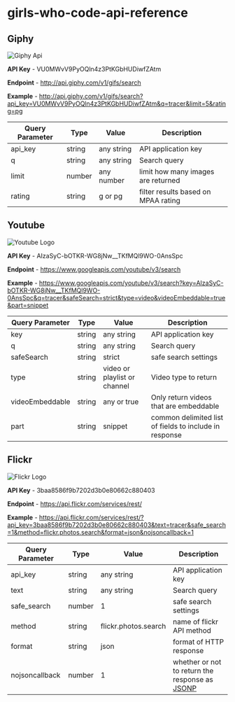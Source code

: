 # girls-who-code-api-reference

## Giphy 
![Giphy Api](https://developers.giphy.com/static/img/api.c99e353f761d.gif)

**API Key** - VU0MWvV9PyOQln4z3PtKGbHUDiwfZAtm

**Endpoint** - http://api.giphy.com/v1/gifs/search

**Example** - http://api.giphy.com/v1/gifs/search?api_key=VU0MWvV9PyOQln4z3PtKGbHUDiwfZAtm&q=tracer&limit=5&rating=pg

| Query Parameter  | Type | Value | Description |
| ------------- | ------------- |------------ | --- |
| api_key  | string  | any string | API application key
| q | string  | any string | Search query
| limit  | number  | any number | limit how many images are returned
| rating | string  | g or pg | filter results based on MPAA rating

## Youtube
![Youtube Logo](https://png.icons8.com/color/260/youtube.png)

**API Key** - AIzaSyC-bOTKR-WG8jNw__TKfMQl9WO-0AnsSpc

**Endpoint** -  https://www.googleapis.com/youtube/v3/search

**Example** - https://www.googleapis.com/youtube/v3/search?key=AIzaSyC-bOTKR-WG8jNw__TKfMQl9WO-0AnsSpc&q=tracer&safeSearch=strict&type=video&videoEmbeddable=true&part=snippet

| Query Parameter  | Type | Value | Description |
| ------------- | ------------- |------------ | --- |
| key  | string  | any string | API application key
| q | string  | any string | Search query
| safeSearch  | string  | strict | safe search settings
| type | string  | video or playlist or channel | Video type to return
| videoEmbeddable | string | any or true | Only return videos that are embeddable
| part | string | snippet | common delimited list of fields to include in response

## Flickr 
![Flickr Logo](http://icons.iconarchive.com/icons/uiconstock/socialmedia/256/Flickr-icon.png)

**API Key** - 3baa8586f9b7202d3b0e80662c880403

**Endpoint** - https://api.flickr.com/services/rest/

**Example** - https://api.flickr.com/services/rest/?api_key=3baa8586f9b7202d3b0e80662c880403&text=tracer&safe_search=1&method=flickr.photos.search&format=json&nojsoncallback=1

| Query Parameter  | Type | Value | Description |
| ------------- | ------------- |------------ | --- |
| api_key  | string  | any string | API application key
| text | string  | any string | Search query
| safe_search  | number  | 1 | safe search settings
| method | string  | flickr.photos.search | name of flickr API method
| format | string | json | format of HTTP response
| nojsoncallback | number | 1 | whether or not to return the response as [JSONP](https://en.wikipedia.org/wiki/JSONP)
